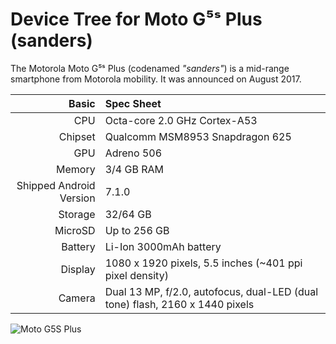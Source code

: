 Device Tree for Moto G⁵ˢ Plus (sanders)
===========================================

The Motorola Moto G⁵ˢ Plus (codenamed _"sanders"_) is a mid-range smartphone from Motorola mobility.
It was announced on August 2017.

Basic   | Spec Sheet
-------:|:-------------------------
CPU     | Octa-core 2.0 GHz Cortex-A53
Chipset | Qualcomm MSM8953 Snapdragon 625
GPU     | Adreno 506
Memory  | 3/4 GB RAM
Shipped Android Version | 7.1.0
Storage | 32/64 GB
MicroSD | Up to 256 GB
Battery | Li-Ion 3000mAh battery
Display | 1080 x 1920 pixels, 5.5 inches (~401 ppi pixel density)
Camera  | Dual 13 MP, f/2.0, autofocus, dual-LED (dual tone) flash, 2160 x 1440 pixels

![Moto G5S Plus](http://cdn2.gsmarena.com/vv/pics/motorola/motorola-moto-g5s-plus-1.jpg "Moto G5 Plus")

